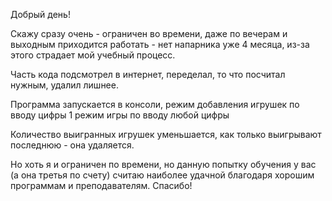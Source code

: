 Добрый день!

Скажу сразу очень - ограничен во времени, даже по вечерам и выходным 
приходится работать - нет напарника уже 4 месяца, из-за этого
страдает мой учебный процесс.

Часть кода подсмотрел в интернет, переделал, то что посчитал нужным,
удалил лишнее.

Программа запускается в консоли,
режим добавления игрушек по вводу цифры 1
режим игры по вводу любой цифры

Количество выигранных игрушек уменьшается,
как только выигрывают последнюю - она удаляется.

Но хоть я и ограничен по времени, но данную попытку
обучения у вас (а она третья по счету) считаю наиболее удачной
благодаря хорошим программам и преподавателям. Спасибо!